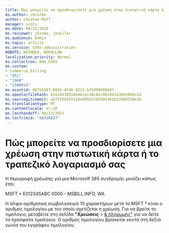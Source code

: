 ```yaml
---
title: Πώς μπορείτε να προσδιορίσετε μια χρέωση στην πιστωτική κάρτα ή το τραπεζικό λογαριασμό σας
ms.author: cmcatee
author: cmcatee-MSFT
manager: scotv
ms.date: 04/21/2020
ms.reviewer: jkinma, jmueller
ms.audience: Admin
ms.topic: article
ms.service: o365-administration
ROBOTS: NOINDEX, NOFOLLOW
localization_priority: Normal
ms.collection: Adm_O365
ms.custom:
- commerce_billing
- "451"
- "1960"
- "1500019"
ms.assetid: db7b34b7-0843-4f4b-9222-bfb998b860df
ms.openlocfilehash: 82e14310556b46cec30c8ec861992a36930b6c2d
ms.sourcegitcommit: ab75f66355116e995b3cb5505465b31989339e28
ms.translationtype: MT
ms.contentlocale: el-GR
ms.lasthandoff: 08/13/2021
ms.locfileid: "58320837"
---
```

# <a name="how-to-identify-a-charge-on-your-credit-card-or-bank-statement"></a>Πώς μπορείτε να προσδιορίσετε μια χρέωση στην πιστωτική κάρτα ή το τραπεζικό λογαριασμό σας

Η περιγραφή χρέωσης για μια Microsoft 365 συνδρομής μοιάζει κάπως έτσι:
  
MSFT \* E012345ABC 0000 - MSBILL.INFO, WA
  
Η άλφα-αριθμητική συμβολοσειρά 10 χαρακτήρων μετά το MSFT \* είναι ο αριθμός τιμολογίου με τον οποίο σχετίζεται η χρέωση. Για να βρείτε το τιμολόγιο, μεταβείτε στη σελίδα **"Χρεώσεις** \> [& πληρωμής"](https://go.microsoft.com/fwlink/p/?linkid=848039) για να δείτε τα πρόσφατα τιμολόγια. Ο αριθμός τιμολογίου βρίσκεται κοντά στη δεξιά γωνία του εγγράφου τιμολογίου.